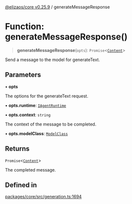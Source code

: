 [@elizaos/core v0.25.9](../index.md) / generateMessageResponse

# Function: generateMessageResponse()

> **generateMessageResponse**(`opts`): `Promise`\<[`Content`](../interfaces/Content.md)\>

Send a message to the model for generateText.

## Parameters

• **opts**

The options for the generateText request.

• **opts.runtime**: [`IAgentRuntime`](../interfaces/IAgentRuntime.md)

• **opts.context**: `string`

The context of the message to be completed.

• **opts.modelClass**: [`ModelClass`](../enumerations/ModelClass.md)

## Returns

`Promise`\<[`Content`](../interfaces/Content.md)\>

The completed message.

## Defined in

[packages/core/src/generation.ts:1694](https://github.com/Shelpin/aeternalsv2/blob/main/packages/core/src/generation.ts#L1694)
